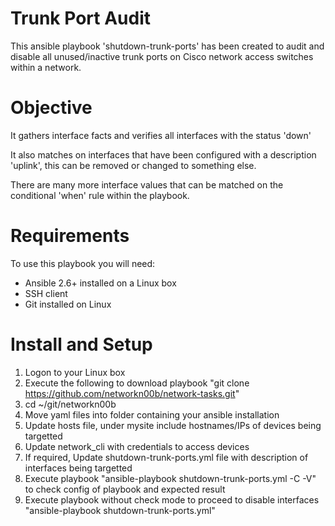 # Trunk Port Audit

This ansible playbook 'shutdown-trunk-ports' has been created to audit and disable all unused/inactive trunk ports on Cisco network access switches within a network.

# Objective

It gathers interface facts and verifies all interfaces with the status 'down'

It also matches on interfaces that have been configured with a description 'uplink', this can be removed or changed to something else.

There are many more interface values that can be matched on the conditional 'when' rule within the playbook.

# Requirements
To use this playbook you will need:
- Ansible 2.6+ installed on a Linux box
- SSH client
- Git installed on Linux

# Install and Setup
1. Logon to your Linux box
2. Execute the following to download playbook "git clone https://github.com/networkn00b/network-tasks.git"
3. cd ~/git/networkn00b
4. Move yaml files into folder containing your ansible installation
5. Update hosts file, under mysite include hostnames/IPs of devices being targetted
6. Update network_cli with credentials to access devices
7. If required, Update shutdown-trunk-ports.yml file  with description of interfaces being targetted
8. Execute playbook "ansible-playbook shutdown-trunk-ports.yml -C -V" to check config of playbook and expected result
9. Execute playbook without check mode to proceed to disable interfaces "ansible-playbook shutdown-trunk-ports.yml"




